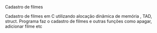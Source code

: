 Cadastro de filmes

Cadastro de filmes em C utilizando alocação dinâmica de memória , TAD, struct.
Programa faz o cadastro de filmes e outras funções como apagar, adicionar filme etc

